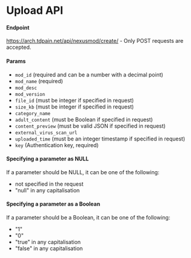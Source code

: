 # Upload API

#### Endpoint

https://arch.tdpain.net/api/nexusmod/create/ - Only POST requests are accepted.

#### Params

 * `mod_id` (required and can be a number with a decimal point)
 * `mod_name` (required)
 * `mod_desc`
 * `mod_version`
 * `file_id` (must be integer if specified in request)
 * `size_kb` (must be integer if specified in request)
 * `category_name`
 * `adult_content` (must be Boolean if specified in request)
 * `content_preview` (must be valid JSON if specified in request)
 * `external_virus_scan_url`
 * `uploaded_time` (must be an integer timestamp if specified in request)
 * `key` (Authentication key, required)

#### Specifying a parameter as NULL

If a parameter should be NULL, it can be one of the following:

- not specified in the request
- "null" in any capitalisation

#### Specifying a parameter as a Boolean

If a parameter should be a Boolean, it can be one of the following:

- "1"
- "0"
- "true" in any capitalisation
- "false" in any capitalisation
